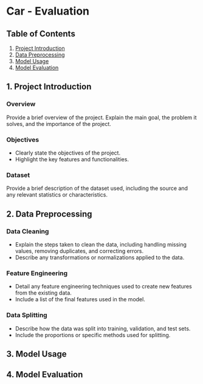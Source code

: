 # Car - Evaluation

## Table of Contents
1. [Project Introduction](#1-project-introduction)
2. [Data Preprocessing](#2-data-preprocessing)
3. [Model Usage](#3-model-usage)
4. [Model Evaluation](#4-model-evaluation)

## 1. Project Introduction

### Overview
Provide a brief overview of the project. Explain the main goal, the problem it solves, and the importance of the project. 

### Objectives
- Clearly state the objectives of the project.
- Highlight the key features and functionalities.

### Dataset
Provide a brief description of the dataset used, including the source and any relevant statistics or characteristics.

## 2. Data Preprocessing

### Data Cleaning
- Explain the steps taken to clean the data, including handling missing values, removing duplicates, and correcting errors.
- Describe any transformations or normalizations applied to the data.

### Feature Engineering
- Detail any feature engineering techniques used to create new features from the existing data.
- Include a list of the final features used in the model.

### Data Splitting
- Describe how the data was split into training, validation, and test sets.
- Include the proportions or specific methods used for splitting.


## 3. Model Usage

## 4. Model Evaluation

